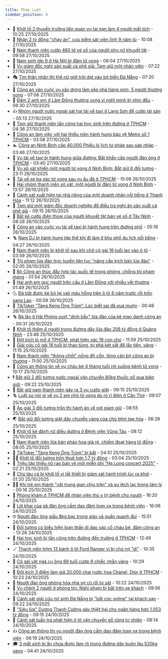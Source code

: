 ```yaml
---
title: Pháp Luật
sidebar_position: 8
---
```


<!-- dantri-phap-luat:START -->
- 🌊 [Khởi tố 2 thuyền trưởng liên quan vụ tai nạn làm 4 người mất tích](https://dantri.com.vn/phap-luat/khoi-to-2-thuyen-truong-lien-quan-vu-tai-nan-lam-4-nguoi-mat-tich-20251027165431302.htm) - 10:25 27/10/2025
- 🐲 [Nhận 2 tỷ đồng &quot;chạy án&quot;, cựu kiểm sát viên lĩnh 9 năm tù](https://dantri.com.vn/phap-luat/nhan-2-ty-dong-chay-an-cuu-kiem-sat-vien-linh-9-nam-tu-20251027165446893.htm) - 10:08 27/10/2025
- 🌁 [Nam thanh niên cướp 460 tờ vé số của người phụ nữ khuyết tật](https://dantri.com.vn/phap-luat/nam-thanh-nien-cuop-460-to-ve-so-cua-nguoi-phu-nu-khuyet-tat-20251027162549635.htm) - 09:58 27/10/2025
- 🎃 [Nam sinh lớp 9 ở Hà Nội bị đâm tử vong](https://dantri.com.vn/phap-luat/nam-sinh-lop-9-o-ha-noi-bi-dam-tu-vong-20251027145713368.htm) - 08:04 27/10/2025
- 🦅 [Vụ giám đốc nghi sản xuất cà phê giả: Tạm giữ một nhân viên](https://dantri.com.vn/phap-luat/vu-giam-doc-nghi-san-xuat-ca-phe-gia-tam-giu-mot-nhan-vien-20251027140237835.htm) - 07:22 27/10/2025
- 🎭 [Tìm thân nhân thi thể nữ giới trôi dạt vào bờ biển Đà Nẵng](https://dantri.com.vn/phap-luat/tim-than-nhan-thi-the-nu-gioi-troi-dat-vao-bo-bien-da-nang-20251027133912010.htm) - 07:20 27/10/2025
- 🤗 [Công an vào cuộc vụ xây dựng làm sập nhà hàng xóm, 5 người thương vong](https://dantri.com.vn/phap-luat/cong-an-vao-cuoc-vu-xay-dung-lam-sap-nha-hang-xom-5-nguoi-thuong-vong-20251027124512402.htm) - 07:06 27/10/2025
- 🚀 [Đâm 2 anh em ở Lâm Đồng thương vong vì nghĩ mình bị nhìn đểu](https://dantri.com.vn/phap-luat/dam-2-anh-em-o-lam-dong-thuong-vong-vi-nghi-minh-bi-nhin-deu-20251027132153972.htm) - 06:30 27/10/2025
- 👍 [Nhóm người nước ngoài sát hại tài xế taxi ở Lạng Sơn để cướp tài sản](https://dantri.com.vn/phap-luat/nhom-nguoi-nuoc-ngoai-sat-hai-tai-xe-taxi-o-lang-son-de-cuop-tai-san-20251027115240344.htm) - 05:13 27/10/2025
- 🧐 [Tạm giữ thanh niên tấn công hai học sinh trên đường ở TPHCM](https://dantri.com.vn/phap-luat/tam-giu-thanh-nien-tan-cong-hai-hoc-sinh-tren-duong-o-tphcm-20251027112326739.htm) - 04:36 27/10/2025
- 🫶 [Công an làm việc với hai thiếu niên hành hung bảo vệ Metro số 1 TPHCM](https://dantri.com.vn/phap-luat/cong-an-lam-viec-voi-hai-thieu-nien-hanh-hung-bao-ve-metro-so-1-tphcm-20251027104108755.htm) - 03:58 27/10/2025
- 🏊 [Công an Ninh Bình cấp 40.000 Phiếu lý lịch tư pháp sau sáp nhập](https://dantri.com.vn/phap-luat/cong-an-ninh-binh-cap-40000-phieu-ly-lich-tu-phap-sau-sap-nhap-20251027102045114.htm) - 03:46 27/10/2025
- 🌋 [Vụ tài xế taxi bị hành hung giữa đường: Bắt khẩn cấp người đàn ông ở TPHCM](https://dantri.com.vn/phap-luat/vu-tai-xe-taxi-bi-hanh-hung-giua-duong-bat-khan-cap-nguoi-dan-ong-o-tphcm-20251027100535327.htm) - 03:40 27/10/2025
- 👹 [Vụ xô xát khiến một người tử vong ở Ninh Bình: Bắt giữ 6 đối tượng](https://dantri.com.vn/phap-luat/vu-xo-xat-khien-mot-nguoi-tu-vong-o-ninh-binh-bat-giu-6-doi-tuong-20251026234116457.htm) - 23:11 26/10/2025
- 🫣 [Tài xế xe ba gác tử vong sau vụ ẩu đả ở TPHCM](https://dantri.com.vn/phap-luat/tai-xe-xe-ba-gac-tu-vong-sau-vu-au-da-o-tphcm-20251026214427851.htm) - 15:09 26/10/2025
- 🎃 [Hai nhóm thanh niên xô xát, một người bị đâm tử vong ở Ninh Bình](https://dantri.com.vn/phap-luat/hai-nhom-thanh-nien-xo-xat-mot-nguoi-bi-dam-tu-vong-o-ninh-binh-20251026204131211.htm) - 13:57 26/10/2025
- 🌝 [Cảnh sát xuất hiện tại nhà riêng của một doanh nhân nổi tiếng ở Thanh Hóa](https://dantri.com.vn/phap-luat/canh-sat-xuat-hien-tai-nha-rieng-cua-mot-doanh-nhan-noi-tieng-o-thanh-hoa-20251026180152787.htm) - 11:12 26/10/2025
- 🚀 [Tạm giữ một giám đốc doanh nghiệp để điều tra nghi án sản xuất cà phê giả](https://dantri.com.vn/phap-luat/tam-giu-mot-giam-doc-doanh-nghiep-de-dieu-tra-nghi-an-san-xuat-ca-phe-gia-20251026155546989.htm) - 09:15 26/10/2025
- 🥷 [Bắt kẻ cướp điện thoại của người khuyết tật bán vé số ở Tây Ninh](https://dantri.com.vn/phap-luat/bat-ke-cuop-dien-thoai-cua-nguoi-khuyet-tat-ban-ve-so-o-tay-ninh-20251026151031503.htm) - 08:28 26/10/2025
- 👺 [Công an vào cuộc vụ tài xế taxi bị hành hung trên đường phố](https://dantri.com.vn/phap-luat/cong-an-vao-cuoc-vu-tai-xe-taxi-bi-hanh-hung-tren-duong-pho-20251026115956779.htm) - 05:18 26/10/2025
- 🪜 [Nam DJ bị hành hung tập thể khi đi làm ở khu phố du lịch nổi tiếng](https://dantri.com.vn/phap-luat/nam-dj-bi-hanh-hung-tap-the-khi-di-lam-o-khu-pho-du-lich-noi-tieng-20251026104405242.htm) - 04:27 26/10/2025
- 🦄 [Nam thanh niên bị khởi tố sau khi chở cô gái 16 tuổi lao vào ô tô](https://dantri.com.vn/phap-luat/nam-thanh-nien-bi-khoi-to-sau-khi-cho-co-gai-16-tuoi-lao-vao-o-to-20251026105005922.htm) - 03:59 26/10/2025
- 🦍 [Tội phạm lừa đảo trực tuyến liên tục &quot;nâng cấp kịch bản lừa đảo&quot;](https://dantri.com.vn/phap-luat/toi-pham-lua-dao-truc-tuyen-lien-tuc-nang-cap-kich-ban-lua-dao-20251026085937849.htm) - 02:05 26/10/2025
- 🌁 [Bộ Công an thúc đẩy hợp tác quốc tế trong phòng, chống tội phạm mạng](https://dantri.com.vn/phap-luat/bo-cong-an-thuc-day-hop-tac-quoc-te-trong-phong-chong-toi-pham-mang-20251026085007064.htm) - 01:54 26/10/2025
- 💯 [Hai anh em gục người trên cầu ở Lâm Đồng với nhiều vết thương](https://dantri.com.vn/phap-luat/hai-anh-em-guc-nguoi-tren-cau-o-lam-dong-voi-nhieu-vet-thuong-20251026081600069.htm) - 01:49 26/10/2025
- 🌜 [Đã bắt được kẻ bỏ lại vali màu hồng trên ô tô 6 năm trước rồi trốn sang Lào](https://dantri.com.vn/phap-luat/da-bat-duoc-ke-bo-lai-vali-mau-hong-tren-o-to-6-nam-truoc-roi-tron-sang-lao-20251026072806999.htm) - 00:59 26/10/2025
- 👹 [TikToker “Tàng Keng Ông Trùm”: Lúc biết sai đã quá muộn](https://dantri.com.vn/phap-luat/tiktoker-tang-keng-ong-trum-luc-biet-sai-da-qua-muon-20251025182805865.htm) - 00:48 26/10/2025
- 🪜 [Bà lão ở Hải Phòng suýt &quot;dính bẫy&quot; lừa đảo của kẻ mạo danh công an](https://dantri.com.vn/phap-luat/ba-lao-o-hai-phong-suyt-dinh-bay-lua-dao-cua-ke-mao-danh-cong-an-20251026071916733.htm) - 00:31 26/10/2025
- 🦩 [Khởi tố thêm 4 người trong đường dây lừa đảo 256 tỷ đồng ở Quảng Ninh](https://dantri.com.vn/phap-luat/khoi-to-them-4-nguoi-trong-duong-day-lua-dao-256-ty-dong-o-quang-ninh-20251026063957502.htm) - 23:48 25/10/2025
- 💂 [Đột kích lò mổ ở TPHCM, phát hiện xác 19 con chó](https://dantri.com.vn/phap-luat/dot-kich-lo-mo-o-tphcm-phat-hien-xac-19-con-cho-20251025174934714.htm) - 11:59 25/10/2025
- 💃 [Giải cứu cô gái 18 tuổi bị thao túng, tự phá két sắt để lấy tiền, vàng](https://dantri.com.vn/phap-luat/giai-cuu-co-gai-18-tuoi-bi-thao-tung-tu-pha-ket-sat-de-lay-tien-vang-20251025180739241.htm) - 11:15 25/10/2025
- 🧐 [Nam thanh niên &quot;thông chốt&quot; nồng độ cồn, tông cán bộ công an bị thương](https://dantri.com.vn/phap-luat/nam-thanh-nien-thong-chot-nong-do-con-tong-can-bo-cong-an-bi-thuong-20251025170846146.htm) - 11:00 25/10/2025
- 🤗 [Công an thông tin về vụ cháu bé 4 tháng tuổi rơi xuống kênh tử vong](https://dantri.com.vn/phap-luat/cong-an-thong-tin-ve-vu-chau-be-4-thang-tuoi-roi-xuong-kenh-tu-vong-20251025164230679.htm) - 10:17 25/10/2025
- 🕴 [Bắt giữ 2 đối tượng nước ngoài vận chuyển 80kg thuốc nổ qua biên giới](https://dantri.com.vn/phap-luat/bat-giu-2-doi-tuong-nuoc-ngoai-van-chuyen-80kg-thuoc-no-qua-bien-gioi-20251025151408062.htm) - 09:22 25/10/2025
- 🐎 [Bắt giữ nam thanh niên gây ra 3 vụ cướp giật](https://dantri.com.vn/phap-luat/bat-giu-nam-thanh-nien-gay-ra-3-vu-cuop-giat-20251025141105133.htm) - 09:15 25/10/2025
- 🪜 [Luật sư nói gì về vụ 2 em nhỏ tử vong do rò rỉ điện ở Cần Thơ](https://dantri.com.vn/phap-luat/luat-su-noi-gi-ve-vu-2-em-nho-tu-vong-do-ro-ri-dien-o-can-tho-20251025151625114.htm) - 09:07 25/10/2025
- 🤭 [Áp giải 3 đối tượng trốn thi hành án về nơi giam giữ](https://dantri.com.vn/phap-luat/ap-giai-3-doi-tuong-tron-thi-hanh-an-ve-noi-giam-giu-20251025152854214.htm) - 08:55 25/10/2025
- 🌏 [Bắt giữ đối tượng giật dây chuyền vàng của chủ tiệm tạp hóa](https://dantri.com.vn/phap-luat/bat-giu-doi-tuong-giat-day-chuyen-vang-cua-chu-tiem-tap-hoa-20251025135506552.htm) - 08:28 25/10/2025
- 🎃 [Khởi tố kẻ đánh nữ điều dưỡng ở Bệnh viện Vũng Tàu](https://dantri.com.vn/phap-luat/khoi-to-ke-danh-nu-dieu-duong-o-benh-vien-vung-tau-20251009132540034.htm) - 08:12 25/10/2025
- 🗽 [Nam thanh niên lừa bán pháo hoa giá rẻ, chiếm đoạt hàng tỷ đồng](https://dantri.com.vn/phap-luat/nam-thanh-nien-lua-ban-phao-hoa-gia-re-chiem-doat-hang-ty-dong-20251025141405565.htm) - 08:05 25/10/2025
- 🌁 [TikToker &quot;Tàng Keng Ông Trùm” bị bắt](https://dantri.com.vn/phap-luat/tiktoker-tang-keng-ong-trum-bi-bat-20251025114106412.htm) - 04:51 25/10/2025
- 🧑‍💻 [Khởi tố đối tượng trốn thuế hơn 1,7 tỷ đồng](https://dantri.com.vn/phap-luat/khoi-to-doi-tuong-tron-thue-hon-17-ty-dong-20251025094204499.htm) - 03:04 25/10/2025
- 🌮 [Triệu tập thiếu nữ rao bán vé mời miễn phí “Hạ Long concert 2025”](https://dantri.com.vn/phap-luat/trieu-tap-thieu-nu-rao-ban-ve-moi-mien-phi-ha-long-concert-2025-20251025084114722.htm) - 02:21 25/10/2025
- 🤗 [Chủ tàu cá bị khởi tố vì tắt thiết bị giám sát hành trình lúc ra khơi](https://dantri.com.vn/phap-luat/chu-tau-ca-bi-khoi-to-vi-tat-thiet-bi-giam-sat-hanh-trinh-luc-ra-khoi-20251025080254650.htm) - 01:20 25/10/2025
- 👨‍🏫 [Khi trẻ em thành &quot;vật trung gian chịu trận&quot; và sự lệch lạc trong tâm lý](https://dantri.com.vn/phap-luat/khi-tre-em-thanh-vat-trung-gian-chiu-tran-va-su-lech-lac-trong-tam-ly-20251025004621242.htm) - 00:16 25/10/2025
- 🎉 [Phòng khám ở TPHCM để nhân viên thú y trị bệnh cho người](https://dantri.com.vn/phap-luat/phong-kham-o-tphcm-de-nhan-vien-thu-y-tri-benh-cho-nguoi-20251024230401987.htm) - 16:20 24/10/2025
- 🤗 [Lời khai của gã đàn ông cầm dao đâm loạn xạ trong bệnh viện](https://dantri.com.vn/phap-luat/loi-khai-cua-ga-dan-ong-cam-dao-dam-loan-xa-trong-benh-vien-20251024213602015.htm) - 16:06 24/10/2025
- 🤓 [Người đàn ông giấu 8kg bạc trong giày và quấn quanh đùi](https://dantri.com.vn/phap-luat/nguoi-dan-ong-giau-8kg-bac-trong-giay-va-quan-quanh-dui-20251024215115121.htm) - 15:51 24/10/2025
- 👹 [Đối tượng có biểu hiện loạn thần dí dao vào cổ cháu bé, đâm công an](https://dantri.com.vn/phap-luat/doi-tuong-co-bieu-hien-loan-than-di-dao-vao-co-chau-be-dam-cong-an-20251024192934294.htm) - 13:28 24/10/2025
- 🐘 [Hai học sinh bị tấn công trên đường đến trường ở TPHCM](https://dantri.com.vn/phap-luat/hai-hoc-sinh-bi-tan-cong-tren-duong-den-truong-o-tphcm-20251024191909618.htm) - 12:49 24/10/2025
- 🪄 [Thanh niên trộm 13 bánh ô tô Ford Ranger vì bị chủ nợ &quot;dí&quot;](https://dantri.com.vn/phap-luat/thanh-nien-trom-13-banh-o-to-ford-ranger-vi-bi-chu-no-di-20251024163537582.htm) - 10:35 24/10/2025
- 💄 [Cô gái vật ngã cụ ông 89 tuổi cướp 9 chiếc nhẫn vàng](https://dantri.com.vn/phap-luat/co-gai-vat-nga-cu-ong-89-tuoi-cuop-9-chiec-nhan-vang-20251024165214320.htm) - 10:29 24/10/2025
- 🐎 [Đột kích 3 điểm làm giả 20.000 chai nước hoa Chanel, Dior ở TPHCM](https://dantri.com.vn/phap-luat/dot-kich-3-diem-lam-gia-20000-chai-nuoc-hoa-chanel-dior-o-tphcm-20251024165104069.htm) - 10:23 24/10/2025
- 💯 [Người đàn ông phóng hỏa nhà vợ cũ rồi tự sát](https://dantri.com.vn/phap-luat/nguoi-dan-ong-phong-hoa-nha-vo-cu-roi-tu-sat-20251024164231231.htm) - 10:22 24/10/2025
- 💯 [Vụ chém 2 người ở phòng trọ: Nghi phạm bị bắt trên xe khách](https://dantri.com.vn/phap-luat/vu-chem-2-nguoi-o-phong-tro-nghi-pham-bi-bat-tren-xe-khach-20251024163404972.htm) - 09:56 24/10/2025
- 🌈 [Cảnh sát giải cứu nữ sinh Đà Nẵng bị &quot;bắt cóc online&quot; tại khách sạn](https://dantri.com.vn/phap-luat/canh-sat-giai-cuu-nu-sinh-da-nang-bi-bat-coc-online-tai-khach-san-20251024150045547.htm) - 09:22 24/10/2025
- 🧠 [&quot;Siêu lừa&quot; Dương Thanh Cường gây thiệt hại cho ngân hàng hơn 1.053 tỷ đồng](https://dantri.com.vn/phap-luat/sieu-lua-duong-thanh-cuong-gay-thiet-hai-cho-ngan-hang-hon-1053-ty-dong-20251024131945955.htm) - 09:15 24/10/2025
- 🌈 [Cảnh sát tuần tra phát hiện ô tô vận chuyển gỗ rừng tự nhiên](https://dantri.com.vn/phap-luat/canh-sat-tuan-tra-phat-hien-o-to-van-chuyen-go-rung-tu-nhien-20251024142216683.htm) - 08:14 24/10/2025
- 👍 [Công an thông tin vụ người đàn ông cầm dao đâm loạn xạ trong bệnh viện](https://dantri.com.vn/phap-luat/cong-an-thong-tin-vu-nguoi-dan-ong-cam-dao-dam-loan-xa-trong-benh-vien-20251024104028306.htm) - 06:19 24/10/2025
- 🎓 [3 mắt xích bí ẩn chưa được làm rõ trong đường dây buôn lậu 520kg vàng](https://dantri.com.vn/phap-luat/3-mat-xich-bi-an-chua-duoc-lam-ro-trong-duong-day-buon-lau-520kg-vang-20251024105910903.htm) - 04:41 24/10/2025<!-- dantri-phap-luat:END -->

